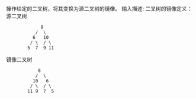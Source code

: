操作给定的二叉树，将其变换为源二叉树的镜像。
输入描述:
二叉树的镜像定义：
源二叉树 
``` 
    	     8
    	   /  \
    	  6   10
    	 / \  / \
    	5  7  9 11
``` 
镜像二叉树
``` 
    	    8
    	   /  \
    	  10   6
    	 / \  / \
    	11 9  7  5
``` 